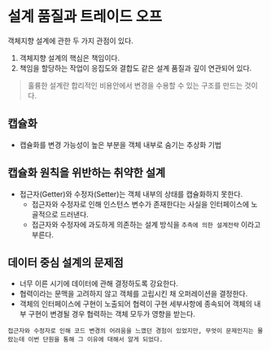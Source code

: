# 설계 품질과 트레이드 오프

객체지향 설계에 관한 두 가지 관점이 있다.
1. 객체지향 설계의 핵심은 책임이다.
2. 책임을 할당하는 작업이 응집도와 결합도 같은 설계 품질과 깊이 연관되어 있다.

> 훌륭한 설계란 합리적인 비용안에서 변경을 수용할 수 있는 구조를 만드는 것이다.

## 캡슐화
- 캡슐화를 변경 가능성이 높은 부분을 객체 내부로 숨기는 추상화 기법

## 캡슐화 원칙을 위반하는 취약한 설계
- 접근자(Getter)와 수정자(Setter)는 객체 내부의 상태를 캡슐화하지 못한다.
  * 접근자와 수정자로 인해 인스턴스 변수가 존재한다는 사실을 인터페이스에 노골적으로 드러낸다.
  * 접근자와 수정자에 과도하게 의존하는 설계 방식을 `추측에 의한 설계전략` 이라고 부른다.

## 데이터 중심 설계의 문제점
- 너무 이른 시기에 데이터에 관해 결정하도록 강요한다.
- 협력이라는 문맥을 고려하지 않고 객체를 고립시킨 채 오퍼레이션을 결정한다.
- 객체의 인터페이스에 구현이 노출되어 협력이 구현 세부사항에 종속되어 객체의 내부 구현이 변경될 경우 협력하는 객체 모두가 영향을 받는다.

```text
접근자와 수정자로 인해 코드 변경의 어려움을 느꼈던 경험이 있었지만, 무엇이 문제인지는 몰랐는데 이번 단원을 통해 그 이유에 대해서 알게 되었다.
```
